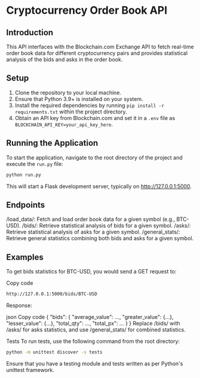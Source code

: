 # Cryptocurrency Order Book API

## Introduction

This API interfaces with the Blockchain.com Exchange API to fetch real-time order book data for different cryptocurrency pairs and provides statistical analysis of the bids and asks in the order book.

## Setup

1. Clone the repository to your local machine.
2. Ensure that Python 3.9+ is installed on your system.
3. Install the required dependencies by running `pip install -r requirements.txt` within the project directory.
4. Obtain an API key from Blockchain.com and set it in a `.env` file as `BLOCKCHAIN_API_KEY=your_api_key_here`.

## Running the Application

To start the application, navigate to the root directory of the project and execute the `run.py` file:

```bash
python run.py
```

This will start a Flask development server, typically on http://127.0.0.1:5000.

## Endpoints
/load_data/<symbol>: Fetch and load order book data for a given symbol (e.g., BTC-USD).
/bids/<symbol>: Retrieve statistical analysis of bids for a given symbol.
/asks/<symbol>: Retrieve statistical analysis of asks for a given symbol.
/general_stats/<symbol>: Retrieve general statistics combining both bids and asks for a given symbol.

## Examples
To get bids statistics for BTC-USD, you would send a GET request to:

Copy code
```bash
http://127.0.0.1:5000/bids/BTC-USD
```
Response:

json
Copy code
{
  "bids": {
    "average_value": ...,
    "greater_value": {...},
    "lesser_value": {...},
    "total_qty": ...,
    "total_px": ...
  }
}
Replace /bids/ with /asks/ for asks statistics, and use /general_stats/ for combined statistics.

Tests
To run tests, use the following command from the root directory:

```bash
python -m unittest discover -s tests
```

Ensure that you have a testing module and tests written as per Python's unittest framework.